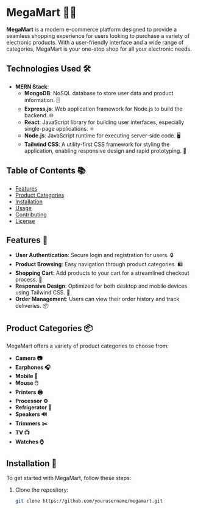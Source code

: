 # MegaMart 🛒✨

**MegaMart** is a modern e-commerce platform designed to provide a seamless shopping experience for users looking to purchase a variety of electronic products. With a user-friendly interface and a wide range of categories, MegaMart is your one-stop shop for all your electronic needs. 

## Technologies Used 🛠️
- **MERN Stack**: 
  - **MongoDB**: NoSQL database to store user data and product information. 🗄️
  - **Express.js**: Web application framework for Node.js to build the backend. 🌐
  - **React**: JavaScript library for building user interfaces, especially single-page applications. ⚛️
  - **Node.js**: JavaScript runtime for executing server-side code. 🖥️
  - **Tailwind CSS**: A utility-first CSS framework for styling the application, enabling responsive design and rapid prototyping. 🎨

## Table of Contents 📚
- [Features](#features)
- [Product Categories](#product-categories)
- [Installation](#installation)
- [Usage](#usage)
- [Contributing](#contributing)
- [License](#license)

## Features 🌟
- **User Authentication**: Secure login and registration for users. 🔒
- **Product Browsing**: Easy navigation through product categories. 🛍️
- **Shopping Cart**: Add products to your cart for a streamlined checkout process. 🛒
- **Responsive Design**: Optimized for both desktop and mobile devices using Tailwind CSS. 📱
- **Order Management**: Users can view their order history and track deliveries. 📦

## Product Categories 📦
MegaMart offers a variety of product categories to choose from:

- **Camera 📷**
- **Earphones 🎧**
- **Mobile 📱**
- **Mouse 🖱️**
- **Printers 🖨️**
- **Processor ⚙️**
- **Refrigerator 🧊**
- **Speakers 🔊**
- **Trimmers ✂️**
- **TV 📺**
- **Watches ⌚**

## Installation 🚀
To get started with MegaMart, follow these steps:

1. Clone the repository:
   ```bash
   git clone https://github.com/yourusername/megamart.git
